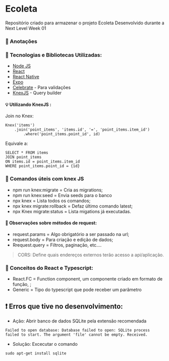 # Ecoleta
Repositório criado para armazenar o projeto Ecoleta Desenvolvido durante a Next Level Week 01
### 🤔 Anotações

### 🚀 Tecnologias e Bibliotecas Utilizadas:
- [Node JS](https://nodejs.org/en/) 
- [React](https://reactjs.org/)
- [React Native](https://reactnative.dev/)
- [Expo](https://expo.io/)
- [Celebrate](https://github.com/arb/celebrate) - Para validações
- [KnexJS](http://knexjs.org/) - Query builder

#### :bulb: Utilizando KnexJS :
Join no Knex:
```
Knex('items')
	.join('point_items', 'items.id', '=', 'point_items.item_id')
        .where('point_items.point_id', id)
```

Equivale a: 
```
SELECT * FROM items
JOIN point_items
ON items.id = point_items.item_id
WHERE point_items.point_id = {ìd}
```
### :memo: Comandos úteis com knex JS
- npm run knex:migrate = Cria as migrations;
- npm run knex:seed = Envia seeds para o banco
- npx knex = Lista todos os comandos;  
- npx knex migrate:rollback = Defaz último comando latest;
- npx Knex migrate:status = Lista migations já executadas.

#### :mag_right: Observações sobre métodos de request:
- request.params = Algo obrigatório a ser passado na url;
- request.body = Para criação e edição de dados;
- Rrequest.query = Filtros, paginação, etc....

>CORS: Define quais endereços externos terão acesso a api/aplicação. 


### :book: Conceitos do React e Typescript:
- React.FC = Function component, um componente criado em formato de função, ;
- Generic = Tipo do typescript que pode receber um parâmetro

## :exclamation: Erros que tive no desenvolvimento:

- Ação: Abrir banco de dados SQLite pela extensão recomendada
```
Failed to open database: Database failed to open: SQLite process failed to start. The argument 'file' cannot be empty. Received.
```
- Solução:
Excecutar o comando
```
sudo apt-get install sqlite
```
